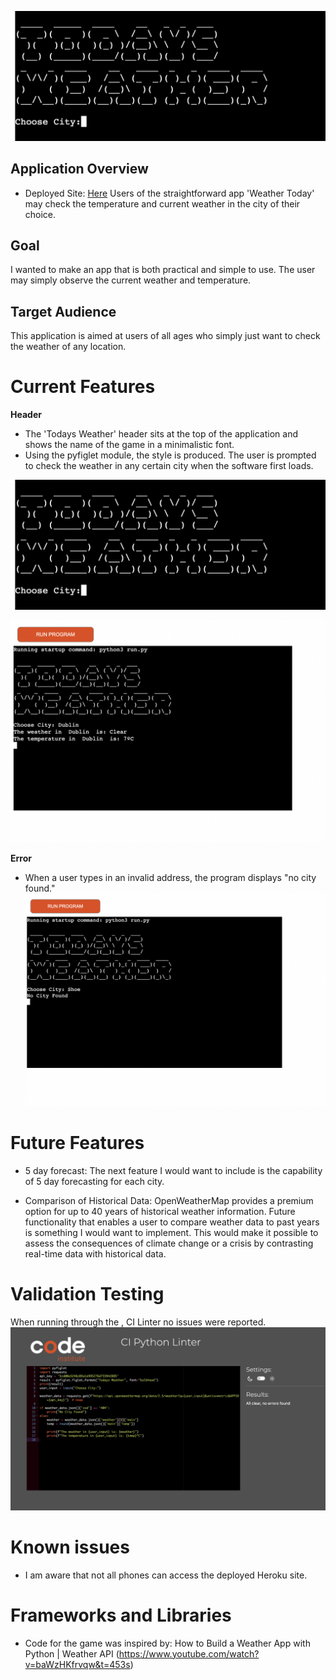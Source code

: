 ![Todays Weather](images/game.png)



## Application Overview 

* Deployed Site: [Here](https://chloes--weather-app.herokuapp.com/)
Users of the straightforward app 'Weather Today' may check the temperature and current weather in the city of their choice.  
 

## Goal
I wanted to make an app that is both practical and simple to use. The user may simply observe the current weather and temperature.

## Target Audience
This application is aimed at users of all ages who simply just want to check the weather of any location. 

# Current Features
**Header**
- The 'Todays Weather' header sits at the top of the application and shows the name of the game in a minimalistic font.
- Using the pyfiglet module, the style is produced. The user is prompted to check the weather in any certain city when the software first loads.
 
![Game](images/game.png)

![Game Running](images/running.png)

**Error**
- When a user types in an invalid address, the program displays "no city found." 
![Game Error](images/Error.png)

# Future Features
- 5 day forecast: The next feature I would want to include is the capability of 5 day forecasting for each city.

- Comparison of Historical Data: OpenWeatherMap provides a premium option for up to 40 years of historical weather information. Future functionality that enables a user to compare weather data to past years is something I would want to implement. This would make it possible to assess the consequences of climate change or a crisis by contrasting real-time data with historical data.

# Validation Testing
 When running through the , CI Linter no issues were reported.
 ![Validator](images/CI%20Linter.png)

# Known issues
- I am aware that not all phones can access the deployed Heroku site. 

# Frameworks and Libraries
 
- Code for the game was inspired by: How to Build a Weather App with Python | Weather API (https://www.youtube.com/watch?v=baWzHKfrvqw&t=453s)
